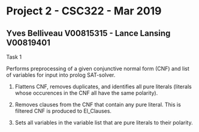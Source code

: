 # Project 2 - CSC322 - Mar 2019
## Yves Belliveau V00815315 - Lance Lansing V00819401

Task 1 

Performs preprocessing of a given conjunctive normal form (CNF) and list of variables for input into prolog SAT-solver.

1. Flattens CNF, removes duplicates, and identifies all pure literals (literals whose occurences in the CNF all have the same polarity).

2. Removes clauses from the CNF that contain any pure literal. This is filtered CNF is produced to El_Clauses.

3. Sets all variables in the variable list that are pure literals to their polarity.